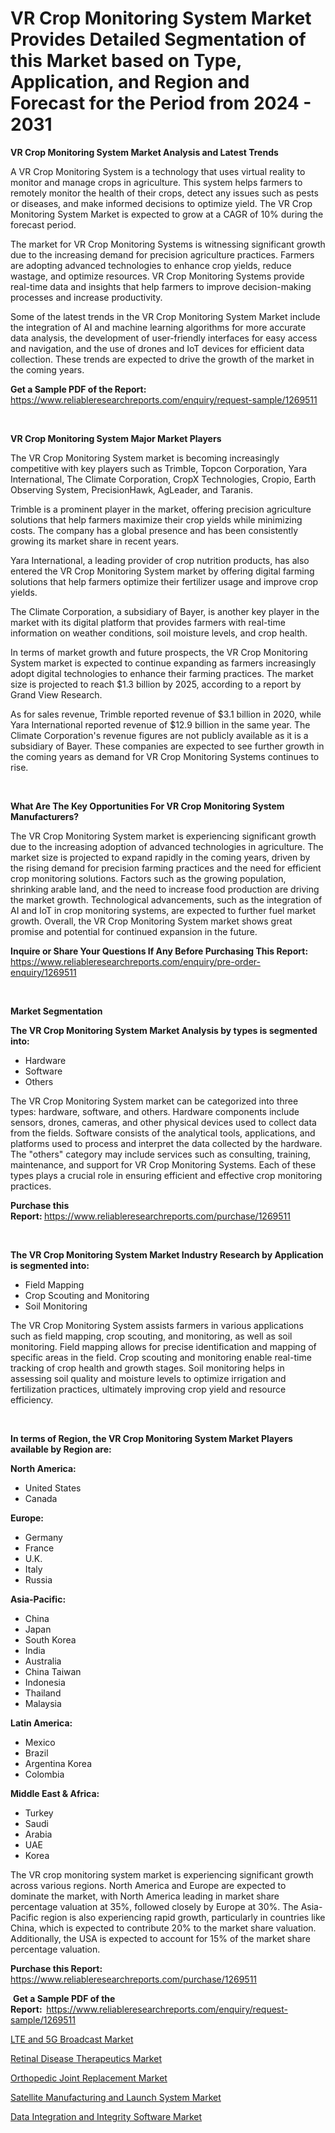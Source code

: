<p><h1>VR Crop Monitoring System Market Provides Detailed Segmentation of this Market based on Type, Application, and Region and Forecast for the Period from 2024 - 2031</h1></p><p><strong>VR Crop Monitoring System Market Analysis and Latest Trends</strong></p>
<p><p>A VR Crop Monitoring System is a technology that uses virtual reality to monitor and manage crops in agriculture. This system helps farmers to remotely monitor the health of their crops, detect any issues such as pests or diseases, and make informed decisions to optimize yield. The VR Crop Monitoring System Market is expected to grow at a CAGR of 10% during the forecast period.</p><p>The market for VR Crop Monitoring Systems is witnessing significant growth due to the increasing demand for precision agriculture practices. Farmers are adopting advanced technologies to enhance crop yields, reduce wastage, and optimize resources. VR Crop Monitoring Systems provide real-time data and insights that help farmers to improve decision-making processes and increase productivity.</p><p>Some of the latest trends in the VR Crop Monitoring System Market include the integration of AI and machine learning algorithms for more accurate data analysis, the development of user-friendly interfaces for easy access and navigation, and the use of drones and IoT devices for efficient data collection. These trends are expected to drive the growth of the market in the coming years.</p></p>
<p><strong>Get a Sample PDF of the Report:&nbsp;</strong> <a href="https://www.reliableresearchreports.com/enquiry/request-sample/1269511">https://www.reliableresearchreports.com/enquiry/request-sample/1269511</a></p>
<p>&nbsp;</p>
<p><strong>VR Crop Monitoring System Major Market Players</strong></p>
<p><p>The VR Crop Monitoring System market is becoming increasingly competitive with key players such as Trimble, Topcon Corporation, Yara International, The Climate Corporation, CropX Technologies, Cropio, Earth Observing System, PrecisionHawk, AgLeader, and Taranis. </p><p>Trimble is a prominent player in the market, offering precision agriculture solutions that help farmers maximize their crop yields while minimizing costs. The company has a global presence and has been consistently growing its market share in recent years.</p><p>Yara International, a leading provider of crop nutrition products, has also entered the VR Crop Monitoring System market by offering digital farming solutions that help farmers optimize their fertilizer usage and improve crop yields.</p><p>The Climate Corporation, a subsidiary of Bayer, is another key player in the market with its digital platform that provides farmers with real-time information on weather conditions, soil moisture levels, and crop health.</p><p>In terms of market growth and future prospects, the VR Crop Monitoring System market is expected to continue expanding as farmers increasingly adopt digital technologies to enhance their farming practices. The market size is projected to reach $1.3 billion by 2025, according to a report by Grand View Research.</p><p>As for sales revenue, Trimble reported revenue of $3.1 billion in 2020, while Yara International reported revenue of $12.9 billion in the same year. The Climate Corporation's revenue figures are not publicly available as it is a subsidiary of Bayer. These companies are expected to see further growth in the coming years as demand for VR Crop Monitoring Systems continues to rise.</p></p>
<p>&nbsp;</p>
<p><strong>What Are The Key Opportunities For VR Crop Monitoring System Manufacturers?</strong></p>
<p><p>The VR Crop Monitoring System market is experiencing significant growth due to the increasing adoption of advanced technologies in agriculture. The market size is projected to expand rapidly in the coming years, driven by the rising demand for precision farming practices and the need for efficient crop monitoring solutions. Factors such as the growing population, shrinking arable land, and the need to increase food production are driving the market growth. Technological advancements, such as the integration of AI and IoT in crop monitoring systems, are expected to further fuel market growth. Overall, the VR Crop Monitoring System market shows great promise and potential for continued expansion in the future.</p></p>
<p><strong>Inquire or Share Your Questions If Any Before Purchasing This Report:</strong> <a href="https://www.reliableresearchreports.com/enquiry/pre-order-enquiry/1269511">https://www.reliableresearchreports.com/enquiry/pre-order-enquiry/1269511</a></p>
<p>&nbsp;</p>
<p><strong>Market Segmentation</strong></p>
<p><strong>The VR Crop Monitoring System Market Analysis by types is segmented into:</strong></p>
<p><ul><li>Hardware</li><li>Software</li><li>Others</li></ul></p>
<p><p>The VR Crop Monitoring System market can be categorized into three types: hardware, software, and others. Hardware components include sensors, drones, cameras, and other physical devices used to collect data from the fields. Software consists of the analytical tools, applications, and platforms used to process and interpret the data collected by the hardware. The "others" category may include services such as consulting, training, maintenance, and support for VR Crop Monitoring Systems. Each of these types plays a crucial role in ensuring efficient and effective crop monitoring practices.</p></p>
<p><strong>Purchase this Report:&nbsp;</strong><a href="https://www.reliableresearchreports.com/purchase/1269511">https://www.reliableresearchreports.com/purchase/1269511</a></p>
<p>&nbsp;</p>
<p><strong>The VR Crop Monitoring System Market Industry Research by Application is segmented into:</strong></p>
<p><ul><li>Field Mapping</li><li>Crop Scouting and Monitoring</li><li>Soil Monitoring</li></ul></p>
<p><p>The VR Crop Monitoring System assists farmers in various applications such as field mapping, crop scouting, and monitoring, as well as soil monitoring. Field mapping allows for precise identification and mapping of specific areas in the field. Crop scouting and monitoring enable real-time tracking of crop health and growth stages. Soil monitoring helps in assessing soil quality and moisture levels to optimize irrigation and fertilization practices, ultimately improving crop yield and resource efficiency.</p></p>
<p>&nbsp;</p>
<p><strong>In terms of Region, the VR Crop Monitoring System Market Players available by Region are:</strong></p>
<p>
    <p> <strong> North America: </strong>
        <ul>
            <li>United States</li>
            <li>Canada</li>
        </ul>
        </p> 
    <p> <strong> Europe: </strong>
        <ul>
            <li>Germany</li>
            <li>France</li>
            <li>U.K.</li>
            <li>Italy</li>
            <li>Russia</li>
        </ul>
        </p> 
    <p> <strong> Asia-Pacific: </strong>
        <ul>
            <li>China</li>
            <li>Japan</li>
            <li>South Korea</li>
            <li>India</li>
            <li>Australia</li>
            <li>China Taiwan</li>
            <li>Indonesia</li>
            <li>Thailand</li>
            <li>Malaysia</li>
        </ul>
        </p> 
    <p> <strong> Latin America: </strong>
        <ul>
            <li>Mexico</li>
            <li>Brazil</li>
            <li>Argentina Korea</li>
            <li>Colombia</li>
        </ul>
        </p> 
    <p> <strong> Middle East & Africa: </strong>
        <ul>
            <li>Turkey</li>
            <li>Saudi</li>
            <li>Arabia</li>
            <li>UAE</li>
            <li>Korea</li>
        </ul>
    </p>
    </p>
<p><p>The VR crop monitoring system market is experiencing significant growth across various regions. North America and Europe are expected to dominate the market, with North America leading in market share percentage valuation at 35%, followed closely by Europe at 30%. The Asia-Pacific region is also experiencing rapid growth, particularly in countries like China, which is expected to contribute 20% to the market share valuation. Additionally, the USA is expected to account for 15% of the market share percentage valuation.</p></p>
<p><strong>Purchase this Report: </strong><a href="https://www.reliableresearchreports.com/purchase/1269511">https://www.reliableresearchreports.com/purchase/1269511</a></p>
<p>&nbsp;<strong>Get a Sample PDF of the Report:&nbsp;&nbsp;</strong><a href="https://www.reliableresearchreports.com/enquiry/request-sample/1269511">https://www.reliableresearchreports.com/enquiry/request-sample/1269511</a></p>
<p><strong></strong></p>
<p><p><a href="https://medium.com/p/924186ee9874/edit">LTE and 5G Broadcast Market</a></p><p><a href="https://medium.com/@paulbryant18/analyzing-retinal-disease-therapeutics-market-global-industry-perspective-and-forecast-2024-to-7862fa8013e5">Retinal Disease Therapeutics Market</a></p><p><a href="https://medium.com/@paulbryant18/orthopedic-joint-replacement-market-size-reveals-the-best-marketing-channels-in-global-industry-dfca95cdfda9">Orthopedic Joint Replacement Market</a></p><p><a href="https://medium.com/@paulbryant18/satellite-manufacturing-and-launch-system-market-trends-forecast-and-competitive-analysis-to-38b5d342a0b0">Satellite Manufacturing and Launch System Market</a></p><p><a href="https://medium.com/@paulbryant18/data-integration-and-integrity-software-market-analysis-and-sze-forecasted-for-period-from-2024-to-a4f737e09290">Data Integration and Integrity Software Market</a></p></p>